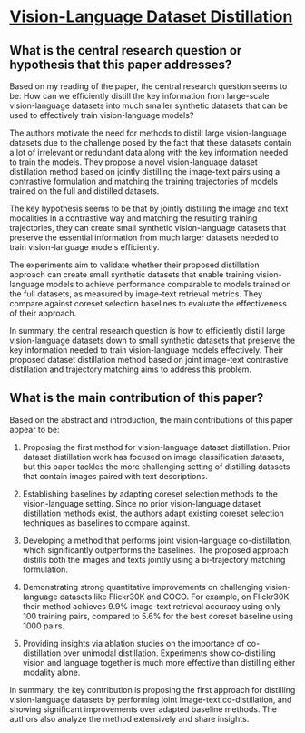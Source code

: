# [Vision-Language Dataset Distillation](https://arxiv.org/abs/2308.07545)

## What is the central research question or hypothesis that this paper addresses?

 Based on my reading of the paper, the central research question seems to be: How can we efficiently distill the key information from large-scale vision-language datasets into much smaller synthetic datasets that can be used to effectively train vision-language models? 

The authors motivate the need for methods to distill large vision-language datasets due to the challenge posed by the fact that these datasets contain a lot of irrelevant or redundant data along with the key information needed to train the models. They propose a novel vision-language dataset distillation method based on jointly distilling the image-text pairs using a contrastive formulation and matching the training trajectories of models trained on the full and distilled datasets.

The key hypothesis seems to be that by jointly distilling the image and text modalities in a contrastive way and matching the resulting training trajectories, they can create small synthetic vision-language datasets that preserve the essential information from much larger datasets needed to train vision-language models efficiently.

The experiments aim to validate whether their proposed distillation approach can create small synthetic datasets that enable training vision-language models to achieve performance comparable to models trained on the full datasets, as measured by image-text retrieval metrics. They compare against coreset selection baselines to evaluate the effectiveness of their approach.

In summary, the central research question is how to efficiently distill large vision-language datasets down to small synthetic datasets that preserve the key information needed to train vision-language models effectively. Their proposed dataset distillation method based on joint image-text contrastive distillation and trajectory matching aims to address this problem.


## What is the main contribution of this paper?

 Based on the abstract and introduction, the main contributions of this paper appear to be:

1. Proposing the first method for vision-language dataset distillation. Prior dataset distillation work has focused on image classification datasets, but this paper tackles the more challenging setting of distilling datasets that contain images paired with text descriptions. 

2. Establishing baselines by adapting coreset selection methods to the vision-language setting. Since no prior vision-language dataset distillation methods exist, the authors adapt existing coreset selection techniques as baselines to compare against.

3. Developing a method that performs joint vision-language co-distillation, which significantly outperforms the baselines. The proposed approach distills both the images and texts jointly using a bi-trajectory matching formulation. 

4. Demonstrating strong quantitative improvements on challenging vision-language datasets like Flickr30K and COCO. For example, on Flickr30K their method achieves 9.9% image-text retrieval accuracy using only 100 training pairs, compared to 5.6% for the best coreset baseline using 1000 pairs.

5. Providing insights via ablation studies on the importance of co-distillation over unimodal distillation. Experiments show co-distilling vision and language together is much more effective than distilling either modality alone.

In summary, the key contribution is proposing the first approach for distilling vision-language datasets by performing joint image-text co-distillation, and showing significant improvements over adapted baseline methods. The authors also analyze the method extensively and share insights.
